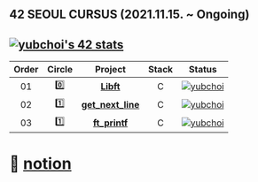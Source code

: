 ## 42 SEOUL CURSUS (2021.11.15. ~ Ongoing)

[![yubchoi's 42 stats](https://badge42.herokuapp.com/api/stats/yubchoi?privacyName=true)](https://github.com/JaeSeoKim/badge42)
<br/>
---

 |Order|Circle|Project|Stack|Status|
 |:---:|:---:|:---:|:---:|:---:|
 |01|:zero:|[**Libft**](https://github.com/yubinquitous/42Seoul/tree/main/libft)|C|[![yubchoi](https://badge42.herokuapp.com/api/project/yubchoi/Libft)](https://github.com/JaeSeoKim/badge42)|
 |02|:one:|[**get_next_line**](https://github.com/yubinquitous/42Seoul/tree/main/get_next_line)|C|[![yubchoi](https://badge42.herokuapp.com/api/project/yubchoi/get_next_line)](https://github.com/JaeSeoKim/badge42)|
 |03|:one:|[**ft_printf**](https://github.com/yubinquitous/42Seoul/tree/main/ft_printf)|C|[![yubchoi](https://badge42.herokuapp.com/api/project/yubchoi/ft_printf)](https://github.com/JaeSeoKim/badge42)|

# :house_with_garden: [notion](https://www.notion.so/42Seoul-226ebadd211346ef9a316e3806eb9d10)
